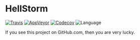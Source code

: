 # HellStorm

[![Travis](https://img.shields.io/travis/siberianmh/hellstormio.svg?style=flat-square&label=Travis+CI)](https://travis-ci.org/siberianmh/hellstormio)
[![AppVeyor](https://img.shields.io/appveyor/ci/HashimotoYT/hellstormio.svg?style=flat-square&label=AppVeyor&logo=appveyor)](https://ci.appveyor.com/api/projects/status/36wkccbgtnbg8ig6?svg=true)
[![Codecov](https://img.shields.io/codecov/c/github/siberianmh/hellstormio.svg?style=flat-square)](https://codecov.io/gh/siberianmh/hellstormio)
![Language](https://img.shields.io/github/languages/top/siberianmh/hellstormio.svg?style=flat-square&colorB=green)

If you see this project on GitHub.com, then you are very lucky.
